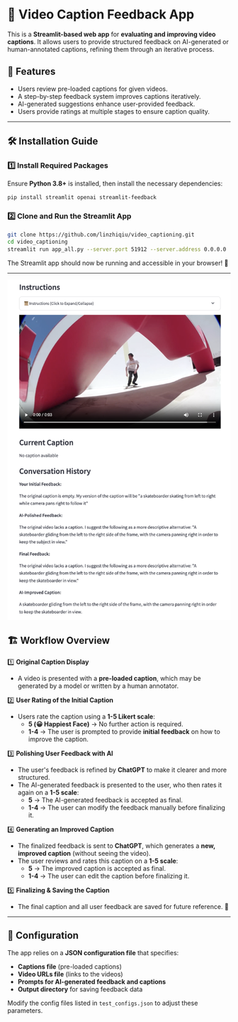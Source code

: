 # 📌 Video Caption Feedback App

This is a **Streamlit-based web app** for **evaluating and improving video captions**. It allows users to provide structured feedback on AI-generated or human-annotated captions, refining them through an iterative process.

## 🚀 Features
- Users review pre-loaded captions for given videos.
- A step-by-step feedback system improves captions iteratively.
- AI-generated suggestions enhance user-provided feedback.
- Users provide ratings at multiple stages to ensure caption quality.

---

## 🛠 Installation Guide

### **1️⃣ Install Required Packages**
Ensure **Python 3.8+** is installed, then install the necessary dependencies:
```bash
pip install streamlit openai streamlit-feedback
```

### **2️⃣ Clone and Run the Streamlit App**
```bash
git clone https://github.com/linzhiqiu/video_captioning.git
cd video_captioning
streamlit run app_all.py --server.port 51912 --server.address 0.0.0.0
```
The Streamlit app should now be running and accessible in your browser! 🎉

---

![image.png](image.png)

## 🏗️ Workflow Overview

1️⃣ **Original Caption Display**  
- A video is presented with a **pre-loaded caption**, which may be generated by a model or written by a human annotator.  

2️⃣ **User Rating of the Initial Caption**  
- Users rate the caption using a **1-5 Likert scale**:
  - **5 (😀 Happiest Face)** → No further action is required.
  - **1-4** → The user is prompted to provide **initial feedback** on how to improve the caption.

3️⃣ **Polishing User Feedback with AI**  
- The user's feedback is refined by **ChatGPT** to make it clearer and more structured.  
- The AI-generated feedback is presented to the user, who then rates it again on a **1-5 scale**:
  - **5** → The AI-generated feedback is accepted as final.  
  - **1-4** → The user can modify the feedback manually before finalizing it.

4️⃣ **Generating an Improved Caption**  
- The finalized feedback is sent to **ChatGPT**, which generates a **new, improved caption** (without seeing the video).  
- The user reviews and rates this caption on a **1-5 scale**:
  - **5** → The improved caption is accepted as final.  
  - **1-4** → The user can edit the caption before finalizing it.

5️⃣ **Finalizing & Saving the Caption**  
- The final caption and all user feedback are saved for future reference. 🎯

---

## 🔧 Configuration
The app relies on a **JSON configuration file** that specifies:
- **Captions file** (pre-loaded captions)
- **Video URLs file** (links to the videos)
- **Prompts for AI-generated feedback and captions**
- **Output directory** for saving feedback data

Modify the config files listed in `test_configs.json` to adjust these parameters.